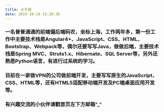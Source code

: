 ```yaml
---
title: 关于我
date: 2019-10-19 15:26:36
---
```


### 一名普普通通的前端偏后端码农，坐标上海，工作两年多，第一份工作中主要技术栈是Angular4+、JavaScript、CSS、HTML、Bootstrap、Webpack等，偶尔还要写写Java，做做后端，主要技术栈是Spring MVC、Struts1.x、Hibernate、SQL Server等，另外还熟悉Python语言，有进行过系统的学习。
### 目前在一家做VPN的公司做前端开发，主要写写原生的JavaScript、CSS、HTML等，还有HTML5适配移动端开发及PC端桌面应用开发等。
### 有兴趣交流的小伙伴请戳首页左下方邮箱^_^